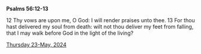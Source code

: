 **Psalms 56:12-13**

12 Thy vows are upon me, O God: I will render praises unto thee. 13 For thou hast delivered my soul from death: wilt not thou deliver my feet from falling, that I may walk before God in the light of the living? 

[Thursday 23-May, 2024](https://getbible.life/kjv/Psalms/56/12-13)
